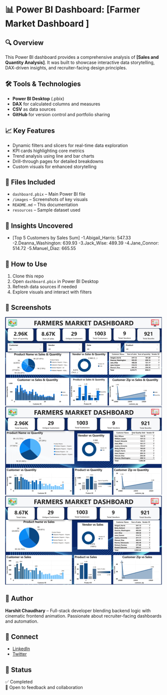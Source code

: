 # 📊 Power BI Dashboard: [Farmer Market Dashboard ]

## 🔍 Overview
This Power BI dashboard provides a comprehensive analysis of **[Sales and Quantity Analysis]**. It was built to showcase interactive data storytelling, DAX-driven insights, and recruiter-facing design principles.

## 🛠️ Tools & Technologies
- **Power BI Desktop** (.pbix)
- **DAX** for calculated columns and measures
- **CSV** as data sources
- **GitHub** for version control and portfolio sharing

## 📈 Key Features
- Dynamic filters and slicers for real-time data exploration
- KPI cards highlighting core metrics
- Trend analysis using line and bar charts
- Drill-through pages for detailed breakdowns
- Custom visuals for enhanced storytelling

## 📁 Files Included
- `dashboard.pbix` – Main Power BI file
- `/images` – Screenshots of key visuals
- `README.md` – This documentation
- `resources` –  Sample dataset used

## 🧠 Insights Uncovered
- [Top 5 Customers by Sales Sum]
  -1.Abigail_Harris: 547.33
  -2.Deanna_Washington: 639.93
  -3.Jack_Wise: 489.39
  -4.Jane_Connor: 514.72
  -5.Manuel_Diaz: 665.55

## 🚀 How to Use
1. Clone this repo
2. Open `dashboard.pbix` in Power BI Desktop
3. Refresh data sources if needed
4. Explore visuals and interact with filters

## 📸 Screenshots
![alt-text](./images/SalesAndQuantityAnalysis.png "Sales and Quantity Analysis")
![alt-text](./images/QuantityAnalysis.png "Quantity Analysis")
![alt-text](./images/SalesAnalysis.png "Sales Analysis")
## 📢 Author
**Harshit Chaudhary** – Full-stack developer blending backend logic with cinematic frontend animation. Passionate about recruiter-facing dashboards and automation.

## 🔗 Connect
- [LinkedIn](https://www.linkedin.com/in/harshit-7217-chaudhary/)
- [Twitter](https://x.com/cha84587)

## 🏁 Status
✅ Completed  
📌 Open to feedback and collaboration

